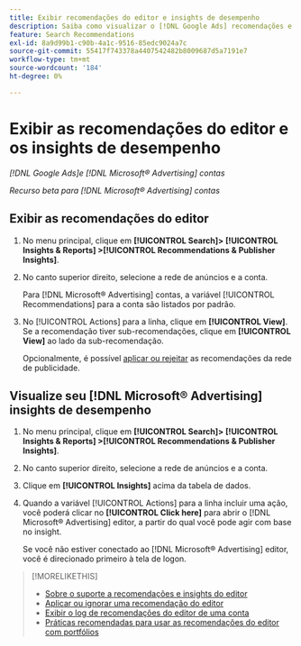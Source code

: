 ```yaml
---
title: Exibir recomendações do editor e insights de desempenho
description: Saiba como visualizar o [!DNL Google Ads] recomendações e [!DNL Microsoft® Advertising] insights de desempenho para suas contas de rede de anúncios.
feature: Search Recommendations
exl-id: 8a9d99b1-c90b-4a1c-9516-85edc9024a7c
source-git-commit: 55417f743378a4407542482b8009687d5a7191e7
workflow-type: tm+mt
source-wordcount: '184'
ht-degree: 0%

---
```


# Exibir as recomendações do editor e os insights de desempenho

*[!DNL Google Ads]e [!DNL Microsoft® Advertising] contas*

*Recurso beta para [!DNL Microsoft® Advertising] contas*

## Exibir as recomendações do editor

1. No menu principal, clique em **[!UICONTROL Search]> [!UICONTROL Insights & Reports] >[!UICONTROL Recommendations & Publisher Insights]**.

1. No canto superior direito, selecione a rede de anúncios e a conta.

   Para [!DNL Microsoft® Advertising] contas, a variável [!UICONTROL Recommendations] para a conta são listados por padrão.

1. No [!UICONTROL Actions] para a linha, clique em **[!UICONTROL View]**. Se a recomendação tiver sub-recomendações, clique em **[!UICONTROL View]** ao lado da sub-recomendação.

   Opcionalmente, é possível [aplicar ou rejeitar](recommendation-apply-dismiss.md) as recomendações da rede de publicidade.

## Visualize seu [!DNL Microsoft® Advertising] insights de desempenho

1. No menu principal, clique em **[!UICONTROL Search]> [!UICONTROL Insights & Reports] >[!UICONTROL Recommendations & Publisher Insights]**.

1. No canto superior direito, selecione a rede de anúncios e a conta.

1. Clique em **[!UICONTROL Insights]** acima da tabela de dados.

1. Quando a variável [!UICONTROL Actions] para a linha incluir uma ação, você poderá clicar no **[!UICONTROL Click here]** para abrir o [!DNL Microsoft® Advertising] editor, a partir do qual você pode agir com base no insight.

   Se você não estiver conectado ao [!DNL Microsoft® Advertising] editor, você é direcionado primeiro à tela de logon.

>[!MORELIKETHIS]
>
>* [Sobre o suporte a recomendações e insights do editor](recommendation-support.md)
>* [Aplicar ou ignorar uma recomendação do editor](recommendation-apply-dismiss.md)
>* [Exibir o log de recomendações do editor de uma conta](recommendation-view-log.md)
>* [Práticas recomendadas para usar as recomendações do editor com portfólios](recommendation-best-practices.md)
